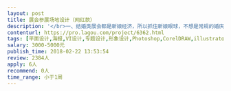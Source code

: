```yaml
---                
layout: post       
title: 展会参展场地设计（网红款）           
description: '</br>一、结婚类展会都是新娘经济，所以抓住新娘眼球，不想是常规的婚庆类参展的设计，想要得到网红类视觉逼格较高的场地设计方案</br>二、场地的设计和灯光方案都包含在内的</br>三、根据参展场地面积图科学规划场地功能区域的使用</br>'     
contenturl: https://pro.lagou.com/project/6362.html      
tags: [平面设计,海报,VI设计,专题设计,形象设计,Photoshop,CorelDRAW,illustrator,封面设计]            
salary: 3000-5000元          
publish_time: 2018-02-22 13:53:54         
review: 2384人                   
apply: 6人                   
recommend: 0人                   
time_range: 小于1周              
---                 
```

